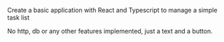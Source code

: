 Create a basic application with React and Typescript to manage a simple task list

No http, db or any other features implemented, just a text and a button.
